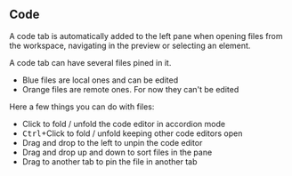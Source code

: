 ## Code

A code tab is automatically added to the left pane when opening files from the workspace, navigating in the preview or selecting an element.

A code tab can have several files pined in it.

- Blue files are local ones and can be edited
- Orange files are remote ones. For now they can't be edited

Here a few things you can do with files:
- Click to fold / unfold the code editor in accordion mode
- <kbd>Ctrl</kbd>+Click to fold / unfold keeping other code editors open
- Drag and drop to the left to unpin the code editor
- Drag and drop up and down to sort files in the pane
- Drag to another tab to pin the file in another tab